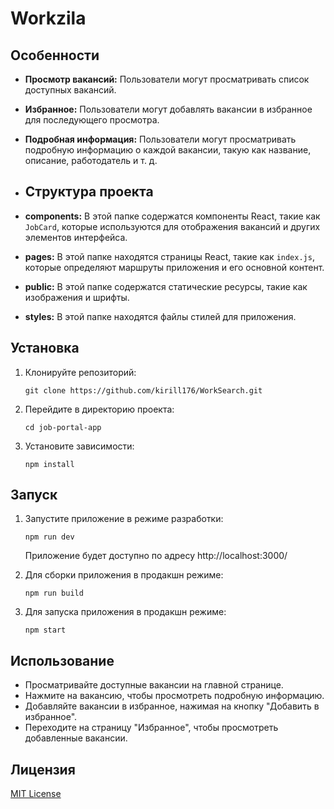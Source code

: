 # Workzila

## Особенности

- **Просмотр вакансий:** Пользователи могут просматривать список доступных вакансий.
- **Избранное:** Пользователи могут добавлять вакансии в избранное для последующего просмотра.
- **Подробная информация:** Пользователи могут просматривать подробную информацию о каждой вакансии, такую как название, описание, работодатель и т. д.

- ## Структура проекта

- **components:** В этой папке содержатся компоненты React, такие как `JobCard`, которые используются для отображения вакансий и других элементов интерфейса.
- **pages:** В этой папке находятся страницы React, такие как `index.js`, которые определяют маршруты приложения и его основной контент.
- **public:** В этой папке содержатся статические ресурсы, такие как изображения и шрифты.
- **styles:** В этой папке находятся файлы стилей для приложения.

## Установка

1. Клонируйте репозиторий:

    ```
    git clone https://github.com/kirill176/WorkSearch.git
    ```

2. Перейдите в директорию проекта:

    ```
    cd job-portal-app
    ```

3. Установите зависимости:

    ```
    npm install
    ```

## Запуск

1. Запустите приложение в режиме разработки:

    ```
    npm run dev
    ```

   Приложение будет доступно по адресу http://localhost:3000/

2. Для сборки приложения в продакшн режиме:

    ```
    npm run build
    ```

3. Для запуска приложения в продакшн режиме:

    ```
    npm start
    ```

## Использование

- Просматривайте доступные вакансии на главной странице.
- Нажмите на вакансию, чтобы просмотреть подробную информацию.
- Добавляйте вакансии в избранное, нажимая на кнопку "Добавить в избранное".
- Переходите на страницу "Избранное", чтобы просмотреть добавленные вакансии.

## Лицензия

[MIT License](https://opensource.org/licenses/MIT)

